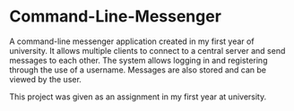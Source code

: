 Command-Line-Messenger
===================================
A command-line messenger application created in my first year of university.
It allows multiple clients to connect to a central server and send
messages to each other. The system allows logging in and registering
through the use of a username. Messages are also stored and can be viewed
by the user.

This project was given as an assignment in my first year at university.
